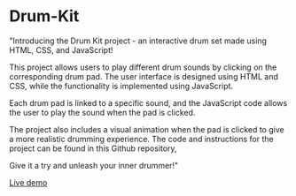 # Drum-Kit

"Introducing the Drum Kit project - an interactive drum set made using HTML, CSS, and JavaScript!

This project allows users to play different drum sounds by clicking on the corresponding drum pad. The user interface is designed using HTML and CSS, while the functionality is implemented using JavaScript. 

Each drum pad is linked to a specific sound, and the JavaScript code allows the user to play the sound when the pad is clicked. 

The project also includes a visual animation when the pad is clicked to give a more realistic drumming experience. The code and instructions for the project can be found in this Github repository,

Give it a try and unleash your inner drummer!"

<a href = "https://maheshmali1.github.io/Drum-Kit/">Live demo<a>
